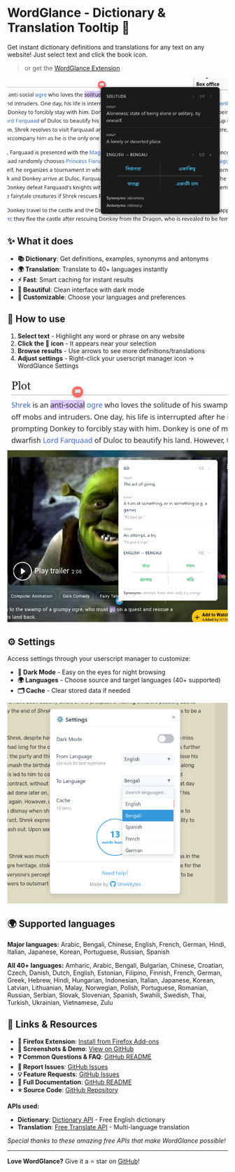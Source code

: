 # WordGlance - Dictionary & Translation Tooltip 📖

Get instant dictionary definitions and translations for any text on any website! Just select text and click the book icon.

> or get the [WordGlance Extension](https://github.com/ShrekBytes/wordglance-extension)

![WordGlance Dark Mode Popup](https://github.com/ShrekBytes/WordGlance/raw/main/screenshots/dark.png)

## ✨ What it does

- **📚 Dictionary**: Get definitions, examples, synonyms and antonyms
- **🌍 Translation**: Translate to 40+ languages instantly
- **⚡ Fast**: Smart caching for instant results
- **🎨 Beautiful**: Clean interface with dark mode
- **🔧 Customizable**: Choose your languages and preferences

## 🚀 How to use

1. **Select text** - Highlight any word or phrase on any website
2. **Click the 📖 icon** - It appears near your selection
3. **Browse results** - Use arrows to see more definitions/translations
4. **Adjust settings** - Right-click your userscript manager icon → WordGlance Settings

![WordGlance Button](https://github.com/ShrekBytes/WordGlance/raw/main/screenshots/button.png)
![WordGlance Light Mode Popup](https://github.com/ShrekBytes/WordGlance/raw/main/screenshots/light.png)

## ⚙️ Settings

Access settings through your userscript manager to customize:

- **🌙 Dark Mode** - Easy on the eyes for night browsing
- **🌍 Languages** - Choose source and target languages (40+ supported)
- **🗂️ Cache** - Clear stored data if needed

![WordGlance Settings Light Mode](https://github.com/ShrekBytes/WordGlance/raw/main/screenshots/settings_light.png)

## 🌍 Supported languages

**Major languages:** Arabic, Bengali, Chinese, English, French, German, Hindi, Italian, Japanese, Korean, Portuguese, Russian, Spanish

**All 40+ languages:** Amharic, Arabic, Bengali, Bulgarian, Chinese, Croatian, Czech, Danish, Dutch, English, Estonian, Filipino, Finnish, French, German, Greek, Hebrew, Hindi, Hungarian, Indonesian, Italian, Japanese, Korean, Latvian, Lithuanian, Malay, Norwegian, Polish, Portuguese, Romanian, Russian, Serbian, Slovak, Slovenian, Spanish, Swahili, Swedish, Thai, Turkish, Ukrainian, Vietnamese, Zulu

## 🔗 Links & Resources

- **🦊 Firefox Extension**: [Install from Firefox Add-ons](https://addons.mozilla.org/en-US/firefox/addon/wordglance/)
- **📱 Screenshots & Demo**: [View on GitHub](https://github.com/ShrekBytes/WordGlance)
- **❓ Common Questions & FAQ**: [GitHub README](https://github.com/ShrekBytes/WordGlance/blob/main/README.md#-common-questions)
- **🐛 Report Issues**: [GitHub Issues](https://github.com/ShrekBytes/WordGlance/issues)
- **💡 Feature Requests**: [GitHub Issues](https://github.com/ShrekBytes/WordGlance/issues)
- **📖 Full Documentation**: [GitHub README](https://github.com/ShrekBytes/WordGlance/blob/main/README.md)
- **⭐ Source Code**: [GitHub Repository](https://github.com/ShrekBytes/WordGlance)

**APIs used:**

- **Dictionary**: [Dictionary API](https://dictionaryapi.dev/) - Free English dictionary
- **Translation**: [Free Translate API](https://ftapi.pythonanywhere.com/) - Multi-language translation

_Special thanks to these amazing free APIs that make WordGlance possible!_

---

**Love WordGlance?** Give it a ⭐ star on [GitHub](https://github.com/ShrekBytes/WordGlance)!
